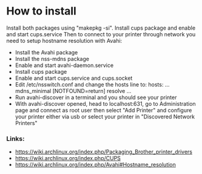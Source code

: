 # How to install
Install both packages using "makepkg -si".
Install cups package and enable and start cups.service
Then to connect to your printer through network you need to setup hostname resolution with Avahi:
- Install the Avahi package
- Install the nss-mdns package
- Enable and start avahi-daemon.service
- Install cups package
- Enable and start cups.service and cups.socket
- Edit /etc/nsswitch.conf and change the hosts line to:
hosts: ... mdns_minimal [NOTFOUND=return] resolve ...
- Run avahi-discover in a terminal and you should see your printer
- With avahi-discover opened, head to localhost:631, go to Administration page and connect as root user then select "Add Printer" and configure your printer either via usb or select your printer in "Discovered Network Printers"
### Links:
- https://wiki.archlinux.org/index.php/Packaging_Brother_printer_drivers
- https://wiki.archlinux.org/index.php/CUPS
- https://wiki.archlinux.org/index.php/Avahi#Hostname_resolution
